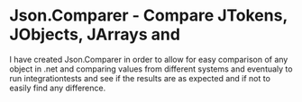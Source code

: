# Json.Comparer - Compare JTokens, JObjects, JArrays and 
I have created Json.Comparer in order to allow for easy comparison of any object in .net and 
comparing values from different systems and eventualy to run integrationtests and see if the results are as expected and if not to easily find any difference.